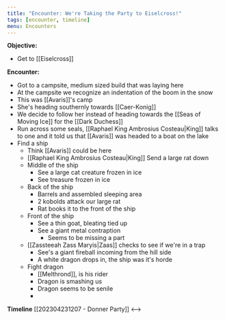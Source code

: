 ```yaml
---
title: "Encounter: We're Taking the Party to Eiselcross!"
tags: [encounter, timeline]
menu: Encounters
---
```

**Objective:** 
- Get to [[Eiselcross]]

**Encounter:**

- Got to a campsite, medium sized build that was laying here
- At the campsite we recognize an indentation of the boom in the snow
- This was [[Avaris]]'s camp
- She's heading southernly towards [[Caer-Konig]]
- We decide to follow her instead of heading towards the [[Seas of Moving Ice]] for the [[Dark Duchess]]
- Run across some seals, [[Raphael King Ambrosius Costeau|King]] talks to one and it told us that [[Avaris]] was headed to a boat on the lake
- Find a ship
	- Think [[Avaris]] could be here
	- [[Raphael King Ambrosius Costeau|King]] Send a large rat down
	- Middle of the ship
		- See a large cat creature frozen in ice
		- See treasure frozen in ice
	- Back of the ship
		- Barrels and assembled sleeping area
		- 2 kobolds attack our large rat
		- Rat books it to the front of the ship
	- Front of the ship
		- See a thin goat, bleating tied up
		- See a giant metal contraption
			- Seems to be missing a part
	- [[Zassteeah Zass Maryis|Zaas]] checks to see if we're in a trap
		- See's a giant fireball incoming from the hill side
		- A white dragon drops in, the ship was it's horde
	- Fight dragon
		- [[Melthrond]], is his rider
		- Dragon is smashing us
		- Dragon seems to be senile
		- 

**Timeline**
[[202304231207 - Donner Party]] <--> 